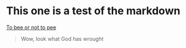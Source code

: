 # This one is a test of the markdown 

[To bee or not to pee](http://bing.com)

>Wow, look what God has wrought